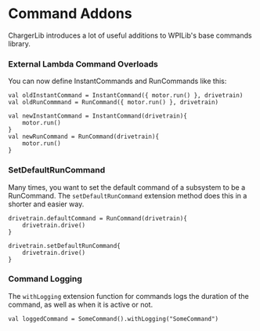 # Command Addons

ChargerLib introduces a lot of useful additions to WPILib's base commands library.

### External Lambda Command Overloads

You can now define InstantCommands and RunCommands like this:

```
val oldInstantCommand = InstantCommand({ motor.run() }, drivetrain)
val oldRunCommmand = RunCommand({ motor.run() }, drivetrain)

val newInstantCommand = InstantCommand(drivetrain){
    motor.run()
}
val newRunCommand = RunCommand(drivetrain){
    motor.run()
}
```

### SetDefaultRunCommand

Many times, you want to set the default command of a subsystem
to be a RunCommand. The ```setDefaultRunCommand``` extension method does this
in a shorter and easier way.

```
drivetrain.defaultCommand = RunCommand(drivetrain){
    drivetrain.drive()
}   

drivetrain.setDefaultRunCommand{
    drivetrain.drive()
}
```

### Command Logging

The ```withLogging``` extension function for commands logs the duration of the command,
as well as when it is active or not.

```
val loggedCommand = SomeCommand().withLogging("SomeCommand")
```